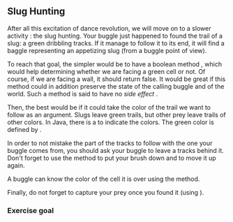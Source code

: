 ## Slug Hunting ##
After all this excitation of dance revolution, we will move on to a slower
activity : the slug hunting. Your buggle just happened to found the trail of
a slug: a green dribbling tracks. If it manage to follow it to its end, it
will find a baggle representing an appetizing slug (from a buggle point of
view).

To reach that goal, the simpler would be to have a boolean method , which would help determining whether we are facing a
green cell or not. Of course, if we are facing a wall, it should return
false. It would be great if this method could in addition preserve the state
of the calling buggle and of the world. Such a method is said to have no *side effect* .

Then, the best would be if it could take the color of the trail we want to
follow as an argument. Slugs leave green trails, but other prey leave trails
of other colors. In Java, there is a to
indicate the colors. The green color is defined by .

In order to not mistake the part of the tracks to follow with the one your
buggle comes from, you should ask your buggle to leave a tracks behind
it. Don't forget to use the method to put your
brush down and to move it up again.

A buggle can know the color of the cell it is over using the method.

Finally, do not forget to capture your prey once you found it (using ).

### Exercise goal ###

